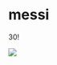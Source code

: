 # messi
30!

![](ttps:h//tenor.com/pt-BR/view/inter-miami-inter-miami-messi-inter-miami-messi-thor-inter-miami-thor-inter-miami-thor-hammer-gif-5253724176045752048.gif)
